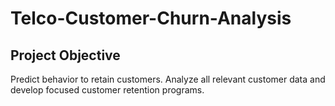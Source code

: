 # Telco-Customer-Churn-Analysis
## Project Objective 
Predict behavior to retain customers. Analyze all relevant customer data and develop focused customer retention programs.
